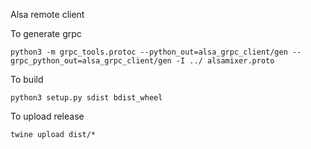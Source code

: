 Alsa remote client

To generate grpc
```shell script
python3 -m grpc_tools.protoc --python_out=alsa_grpc_client/gen --grpc_python_out=alsa_grpc_client/gen -I ../ alsamixer.proto
```

To build
```shell script
python3 setup.py sdist bdist_wheel
```

To upload release
```shell script
twine upload dist/*
```
